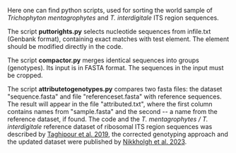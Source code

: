 Here one can find python scripts, used for sorting the world sample of *Trichophyton mentagrophytes* and *T. interdigitale* ITS region sequences.

The script **puttorights.py** selects nucleotide sequences from infile.txt (Genbank format), containing exact matches with test element. The element should be modified directly in the code.

The script **compactor.py** merges identical sequences into groups (genotypes). Its input is in FASTA format. The sequences in the input must be cropped.

The script **attributetogenotypes.py** compares two fasta files: the dataset "sequence.fasta" and file "referenceset.fasta" with reference sequences. The result will appear in the file "attributed.txt", where the first column contains names from "sample.fasta" and the second -- a name from the reference dataset, if found. 
The code and the *T. mentagrophytes / T. interdigitale* reference dataset of ribosomal ITS region sequences was described by [Taghipour et al. 2019](https://pubmed.ncbi.nlm.nih.gov/31444823/), the corrected genotyping approach and the updated dataset were published by [Nikkholgh et al. 2023](https://pubmed.ncbi.nlm.nih.gov/37429606/).
